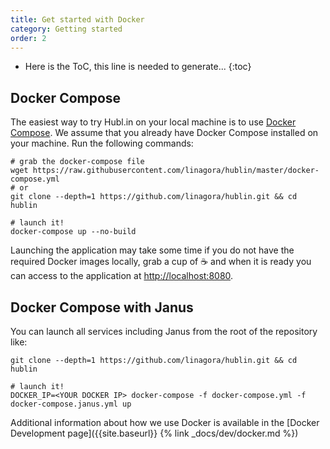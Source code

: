 ```yaml
---
title: Get started with Docker
category: Getting started
order: 2
---
```


* Here is the ToC, this line is needed to generate...
{:toc}

## Docker Compose

The easiest way to try Hubl.in on your local machine is to use [Docker Compose](https://docs.docker.com/compose/).
We assume that you already have Docker Compose installed on your machine. Run the following commands:

```shell
# grab the docker-compose file
wget https://raw.githubusercontent.com/linagora/hublin/master/docker-compose.yml
# or
git clone --depth=1 https://github.com/linagora/hublin.git && cd hublin

# launch it!
docker-compose up --no-build
```

Launching the application may take some time if you do not have the required Docker images locally, grab a cup of ☕️ and when
it is ready you can access to the application at [http://localhost:8080](http://localhost:8080).

## Docker Compose with Janus

You can launch all services including Janus from the root of the repository like:

``` shell
git clone --depth=1 https://github.com/linagora/hublin.git && cd hublin

# launch it!
DOCKER_IP=<YOUR DOCKER IP> docker-compose -f docker-compose.yml -f docker-compose.janus.yml up
```

Additional information about how we use Docker is available in the [Docker Development page]({{site.baseurl}} {% link _docs/dev/docker.md %})